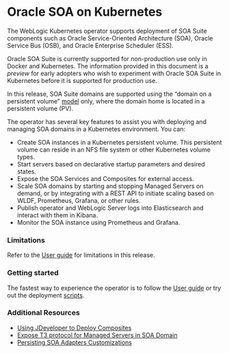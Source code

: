# Oracle SOA on Kubernetes

The WebLogic Kubernetes operator supports deployment of SOA Suite components such as Oracle Service-Oriented Architecture (SOA), Oracle Service Bus (OSB), and Oracle Enterprise Scheduler (ESS).

Oracle SOA Suite is currently supported for non-production use only in Docker and Kubernetes.  The information provided
in this document is a *preview* for early adopters who wish to experiment with Oracle SOA Suite in Kubernetes before
it is supported for production use.

In this release, SOA Suite domains are supported using the “domain on a persistent volume”
[model](https://oracle.github.io/weblogic-kubernetes-operator/userguide/managing-domains/choosing-a-model/) only, where the domain home is located in a persistent volume (PV).

The operator has several key features to assist you with deploying and managing SOA domains in a Kubernetes
environment. You can:

* Create SOA instances in a Kubernetes persistent volume. This persistent volume can reside in an NFS file system or other Kubernetes volume types.
* Start servers based on declarative startup parameters and desired states.
* Expose the SOA Services and Composites for external access.
* Scale SOA domains by starting and stopping Managed Servers on demand, or by integrating with a REST API to initiate scaling based on WLDF, Prometheus, Grafana, or other rules.
* Publish operator and WebLogic Server logs into Elasticsearch and interact with them in Kibana.
* Monitor the SOA instance using Prometheus and Grafana.

### Limitations

Refer to the [User guide](https://oracle.github.io/weblogic-kubernetes-operator/userguide/managing-fmw-domains/soa-suite/) for limitations in this release.

### Getting started

The fastest way to experience the operator is to follow the [User guide](https://oracle.github.io/weblogic-kubernetes-operator/userguide/managing-fmw-domains/soa-suite/)
or try out the deployment [scripts](https://oracle.github.io/weblogic-kubernetes-operator/samples/simple/domains/soa-domain/).

### Additional Resources

* [Using JDeveloper to Deploy Composites]()
* [Expose T3 protocol for Managed Servers in SOA Domain]() 
* [Persisting SOA Adapters Customizations]()

